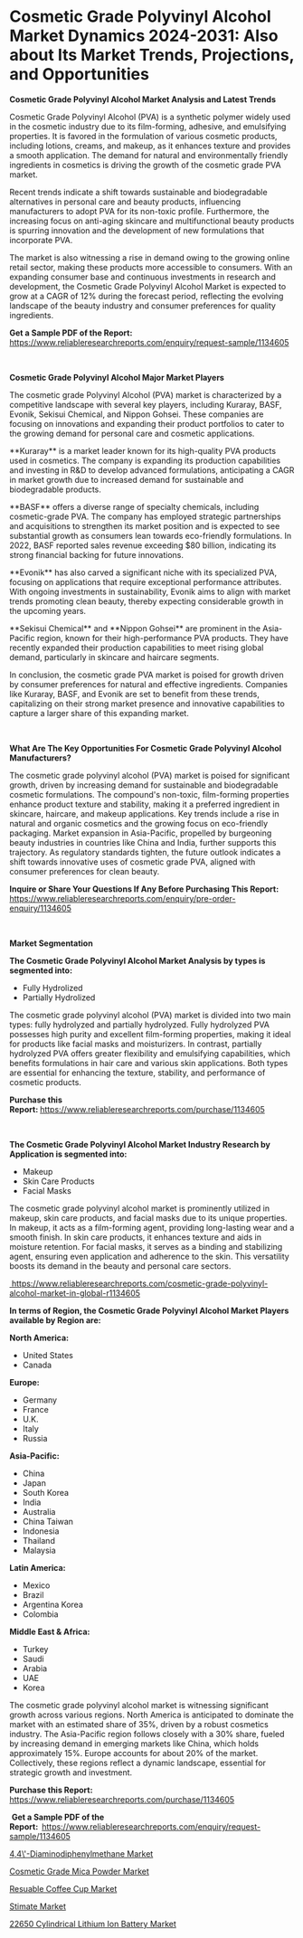 <p><h1>Cosmetic Grade Polyvinyl Alcohol Market Dynamics 2024-2031: Also about Its Market Trends, Projections, and Opportunities</h1></p><p><strong>Cosmetic Grade Polyvinyl Alcohol Market Analysis and Latest Trends</strong></p>
<p><p>Cosmetic Grade Polyvinyl Alcohol (PVA) is a synthetic polymer widely used in the cosmetic industry due to its film-forming, adhesive, and emulsifying properties. It is favored in the formulation of various cosmetic products, including lotions, creams, and makeup, as it enhances texture and provides a smooth application. The demand for natural and environmentally friendly ingredients in cosmetics is driving the growth of the cosmetic grade PVA market. </p><p>Recent trends indicate a shift towards sustainable and biodegradable alternatives in personal care and beauty products, influencing manufacturers to adopt PVA for its non-toxic profile. Furthermore, the increasing focus on anti-aging skincare and multifunctional beauty products is spurring innovation and the development of new formulations that incorporate PVA. </p><p>The market is also witnessing a rise in demand owing to the growing online retail sector, making these products more accessible to consumers. With an expanding consumer base and continuous investments in research and development, the Cosmetic Grade Polyvinyl Alcohol Market is expected to grow at a CAGR of 12% during the forecast period, reflecting the evolving landscape of the beauty industry and consumer preferences for quality ingredients.</p></p>
<p><strong>Get a Sample PDF of the Report:&nbsp;</strong> <a href="https://www.reliableresearchreports.com/enquiry/request-sample/1134605?utm_campaign=4&utm_medium=2&utm_source=Github&utm_content=ia&utm_term=08102024&utm_id=cosmetic-grade-polyvinyl-alcohol">https://www.reliableresearchreports.com/enquiry/request-sample/1134605</a></p>
<p>&nbsp;</p>
<p><strong>Cosmetic Grade Polyvinyl Alcohol Major Market Players</strong></p>
<p><p>The cosmetic grade Polyvinyl Alcohol (PVA) market is characterized by a competitive landscape with several key players, including Kuraray, BASF, Evonik, Sekisui Chemical, and Nippon Gohsei. These companies are focusing on innovations and expanding their product portfolios to cater to the growing demand for personal care and cosmetic applications.</p><p>**Kuraray** is a market leader known for its high-quality PVA products used in cosmetics. The company is expanding its production capabilities and investing in R&D to develop advanced formulations, anticipating a CAGR in market growth due to increased demand for sustainable and biodegradable products. </p><p>**BASF** offers a diverse range of specialty chemicals, including cosmetic-grade PVA. The company has employed strategic partnerships and acquisitions to strengthen its market position and is expected to see substantial growth as consumers lean towards eco-friendly formulations. In 2022, BASF reported sales revenue exceeding $80 billion, indicating its strong financial backing for future innovations.</p><p>**Evonik** has also carved a significant niche with its specialized PVA, focusing on applications that require exceptional performance attributes. With ongoing investments in sustainability, Evonik aims to align with market trends promoting clean beauty, thereby expecting considerable growth in the upcoming years.</p><p>**Sekisui Chemical** and **Nippon Gohsei** are prominent in the Asia-Pacific region, known for their high-performance PVA products. They have recently expanded their production capabilities to meet rising global demand, particularly in skincare and haircare segments.</p><p>In conclusion, the cosmetic grade PVA market is poised for growth driven by consumer preferences for natural and effective ingredients. Companies like Kuraray, BASF, and Evonik are set to benefit from these trends, capitalizing on their strong market presence and innovative capabilities to capture a larger share of this expanding market.</p></p>
<p>&nbsp;</p>
<p><strong>What Are The Key Opportunities For Cosmetic Grade Polyvinyl Alcohol Manufacturers?</strong></p>
<p><p>The cosmetic grade polyvinyl alcohol (PVA) market is poised for significant growth, driven by increasing demand for sustainable and biodegradable cosmetic formulations. The compound's non-toxic, film-forming properties enhance product texture and stability, making it a preferred ingredient in skincare, haircare, and makeup applications. Key trends include a rise in natural and organic cosmetics and the growing focus on eco-friendly packaging. Market expansion in Asia-Pacific, propelled by burgeoning beauty industries in countries like China and India, further supports this trajectory. As regulatory standards tighten, the future outlook indicates a shift towards innovative uses of cosmetic grade PVA, aligned with consumer preferences for clean beauty.</p></p>
<p><strong>Inquire or Share Your Questions If Any Before Purchasing This Report:</strong> <a href="https://www.reliableresearchreports.com/enquiry/pre-order-enquiry/1134605?utm_campaign=4&utm_medium=2&utm_source=Github&utm_content=ia&utm_term=08102024&utm_id=cosmetic-grade-polyvinyl-alcohol">https://www.reliableresearchreports.com/enquiry/pre-order-enquiry/1134605</a></p>
<p>&nbsp;</p>
<p><strong>Market Segmentation</strong></p>
<p><strong>The Cosmetic Grade Polyvinyl Alcohol Market Analysis by types is segmented into:</strong></p>
<p><ul><li>Fully Hydrolized</li><li>Partially Hydrolized</li></ul></p>
<p><p>The cosmetic grade polyvinyl alcohol (PVA) market is divided into two main types: fully hydrolyzed and partially hydrolyzed. Fully hydrolyzed PVA possesses high purity and excellent film-forming properties, making it ideal for products like facial masks and moisturizers. In contrast, partially hydrolyzed PVA offers greater flexibility and emulsifying capabilities, which benefits formulations in hair care and various skin applications. Both types are essential for enhancing the texture, stability, and performance of cosmetic products.</p></p>
<p><strong>Purchase this Report:&nbsp;</strong><a href="https://www.reliableresearchreports.com/purchase/1134605?utm_campaign=4&utm_medium=2&utm_source=Github&utm_content=ia&utm_term=08102024&utm_id=cosmetic-grade-polyvinyl-alcohol">https://www.reliableresearchreports.com/purchase/1134605</a></p>
<p>&nbsp;</p>
<p><strong>The Cosmetic Grade Polyvinyl Alcohol Market Industry Research by Application is segmented into:</strong></p>
<p><ul><li>Makeup</li><li>Skin Care Products</li><li>Facial Masks</li></ul></p>
<p><p>The cosmetic grade polyvinyl alcohol market is prominently utilized in makeup, skin care products, and facial masks due to its unique properties. In makeup, it acts as a film-forming agent, providing long-lasting wear and a smooth finish. In skin care products, it enhances texture and aids in moisture retention. For facial masks, it serves as a binding and stabilizing agent, ensuring even application and adherence to the skin. This versatility boosts its demand in the beauty and personal care sectors.</p></p>
<p><a href="https://www.reliableresearchreports.com/cosmetic-grade-polyvinyl-alcohol-market-in-global-r1134605?utm_campaign=4&utm_medium=2&utm_source=Github&utm_content=ia&utm_term=08102024&utm_id=cosmetic-grade-polyvinyl-alcohol">&nbsp;https://www.reliableresearchreports.com/cosmetic-grade-polyvinyl-alcohol-market-in-global-r1134605</a></p>
<p><strong>In terms of Region, the Cosmetic Grade Polyvinyl Alcohol Market Players available by Region are:</strong></p>
<p>
    <p> <strong> North America: </strong>
        <ul>
            <li>United States</li>
            <li>Canada</li>
        </ul>
        </p> 
    <p> <strong> Europe: </strong>
        <ul>
            <li>Germany</li>
            <li>France</li>
            <li>U.K.</li>
            <li>Italy</li>
            <li>Russia</li>
        </ul>
        </p> 
    <p> <strong> Asia-Pacific: </strong>
        <ul>
            <li>China</li>
            <li>Japan</li>
            <li>South Korea</li>
            <li>India</li>
            <li>Australia</li>
            <li>China Taiwan</li>
            <li>Indonesia</li>
            <li>Thailand</li>
            <li>Malaysia</li>
        </ul>
        </p> 
    <p> <strong> Latin America: </strong>
        <ul>
            <li>Mexico</li>
            <li>Brazil</li>
            <li>Argentina Korea</li>
            <li>Colombia</li>
        </ul>
        </p> 
    <p> <strong> Middle East & Africa: </strong>
        <ul>
            <li>Turkey</li>
            <li>Saudi</li>
            <li>Arabia</li>
            <li>UAE</li>
            <li>Korea</li>
        </ul>
    </p>
    </p>
<p><p>The cosmetic grade polyvinyl alcohol market is witnessing significant growth across various regions. North America is anticipated to dominate the market with an estimated share of 35%, driven by a robust cosmetics industry. The Asia-Pacific region follows closely with a 30% share, fueled by increasing demand in emerging markets like China, which holds approximately 15%. Europe accounts for about 20% of the market. Collectively, these regions reflect a dynamic landscape, essential for strategic growth and investment.</p></p>
<p><strong>Purchase this Report: </strong><a href="https://www.reliableresearchreports.com/purchase/1134605?utm_campaign=4&utm_medium=2&utm_source=Github&utm_content=ia&utm_term=08102024&utm_id=cosmetic-grade-polyvinyl-alcohol">https://www.reliableresearchreports.com/purchase/1134605</a></p>
<p>&nbsp;<strong>Get a Sample PDF of the Report:&nbsp;&nbsp;</strong><a href="https://www.reliableresearchreports.com/enquiry/request-sample/1134605?utm_campaign=4&utm_medium=2&utm_source=Github&utm_content=ia&utm_term=08102024&utm_id=cosmetic-grade-polyvinyl-alcohol">https://www.reliableresearchreports.com/enquiry/request-sample/1134605</a></p>
<p><strong></strong></p>
<p><p><a href="https://github.com/HeatherFernandez476/Market-Research-Report-List-1/blob/main/44-diaminodiphenylmethane-market.md?utm_campaign=4&utm_medium=2&utm_source=Github&utm_content=ia&utm_term=08102024&utm_id=cosmetic-grade-polyvinyl-alcohol">4,4\'-Diaminodiphenylmethane Market</a></p><p><a href="https://github.com/kathiestrine5ty/Market-Research-Report-List-1/blob/main/cosmetic-grade-mica-powder-market.md?utm_campaign=4&utm_medium=2&utm_source=Github&utm_content=ia&utm_term=08102024&utm_id=cosmetic-grade-polyvinyl-alcohol">Cosmetic Grade Mica Powder Market</a></p><p><a href="https://www.linkedin.com/pulse/exploring-resuable-coffee-cup-market-dynamics-revenue-analysis-dmdcc?utm_campaign=4&utm_medium=2&utm_source=Github&utm_content=ia&utm_term=08102024&utm_id=cosmetic-grade-polyvinyl-alcohol">Resuable Coffee Cup Market</a></p><p><a href="https://www.linkedin.com/pulse/stimate-market-evolution-global-trends-regional-dynamics-2024-shw5c?utm_campaign=4&utm_medium=2&utm_source=Github&utm_content=ia&utm_term=08102024&utm_id=cosmetic-grade-polyvinyl-alcohol">Stimate Market</a></p><p><a href="https://issuu.com/reportprime-2/docs/22650-cylindrical-lithium-ion-batte_c813e75518a1d1?utm_campaign=4&utm_medium=2&utm_source=Github&utm_content=ia&utm_term=08102024&utm_id=cosmetic-grade-polyvinyl-alcohol">22650 Cylindrical Lithium Ion Battery Market</a></p></p>